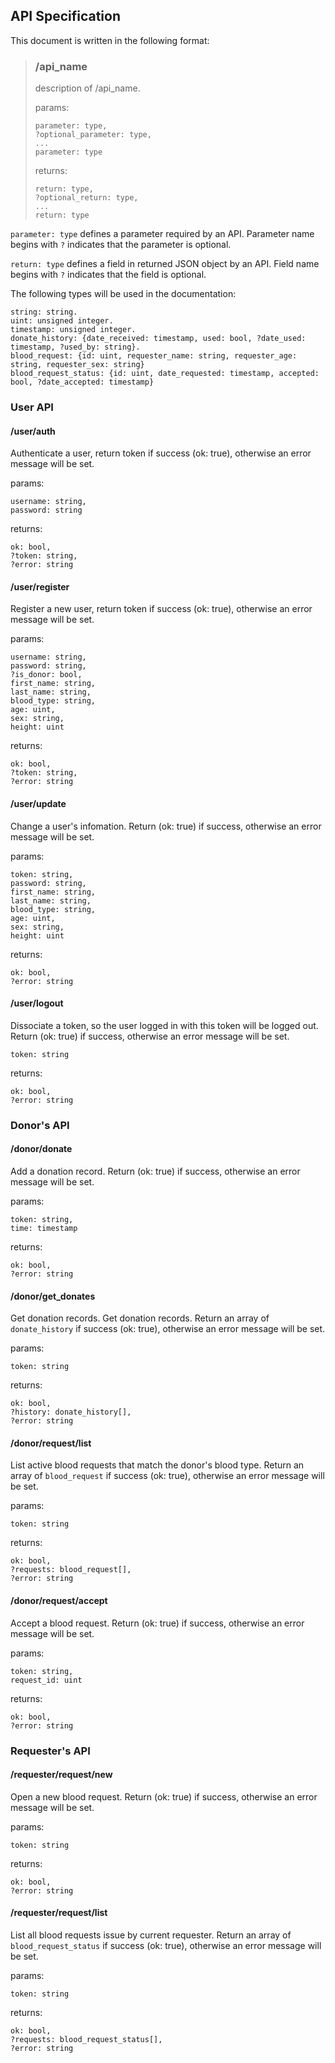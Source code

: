 ## API Specification

This document is written in the following format:

> ### /api_name
> 
> description of /api_name.
>
> params:
>
> ```
> parameter: type,
> ?optional_parameter: type,
> ...
> parameter: type
> ```
> 
> returns:
> 
> ```
> return: type,
> ?optional_return: type,
> ...
> return: type

`parameter: type` defines a parameter required by an API. Parameter name begins with `?` indicates that the parameter is optional. 

 `return: type` defines a field in returned JSON object by an API. Field name begins with `?` indicates that the field is optional.

The following types will be used in the documentation:

```
string: string.
uint: unsigned integer.
timestamp: unsigned integer.
donate_history: {date_received: timestamp, used: bool, ?date_used: timestamp, ?used_by: string}.
blood_request: {id: uint, requester_name: string, requester_age: string, requester_sex: string}
blood_request_status: {id: uint, date_requested: timestamp, accepted: bool, ?date_accepted: timestamp}
```

### User API

#### /user/auth

Authenticate a user, return token if success (ok: true), otherwise an error message will be set.

params:

``` 
username: string,
password: string
```

returns:

```
ok: bool,
?token: string,
?error: string
```

#### /user/register

Register a new user, return token if success (ok: true), otherwise an error message will be set.

params:

``` 
username: string,
password: string,
?is_donor: bool,
first_name: string,
last_name: string,
blood_type: string,
age: uint,
sex: string,
height: uint
```

returns:

```
ok: bool,
?token: string,
?error: string
```

#### /user/update

Change a user's infomation. Return (ok: true) if success, otherwise an error message will be set.

params:

```
token: string,
password: string,
first_name: string,
last_name: string,
blood_type: string,
age: uint,
sex: string,
height: uint
```

returns:

```
ok: bool,
?error: string
```

#### /user/logout

Dissociate a token, so the user logged in with this token will be logged out. Return (ok: true) if success, otherwise an error message will be set.

```
token: string
```

returns:

```
ok: bool,
?error: string
```

### Donor's API

#### /donor/donate

Add a donation record. Return (ok: true) if success, otherwise an error message will be set.

params:

```
token: string,
time: timestamp
```

returns:

```
ok: bool,
?error: string
```

#### /donor/get_donates

Get donation records. Get donation records. Return an array of `donate_history` if success (ok: true), otherwise an error message will be set.

params:

```
token: string
```

returns: 

```
ok: bool,
?history: donate_history[],
?error: string
```

#### /donor/request/list

List active blood requests that match the donor's blood type. Return an array of `blood_request` if success (ok: true), otherwise an error message will be set.

params:

```
token: string
```

returns: 

```
ok: bool,
?requests: blood_request[],
?error: string
```

#### /donor/request/accept

Accept a blood request. Return (ok: true) if success, otherwise an error message will be set.

params:

```
token: string,
request_id: uint
```

returns: 

```
ok: bool,
?error: string
```


### Requester's API

#### /requester/request/new

Open a new blood request. Return (ok: true) if success, otherwise an error message will be set.

params:

```
token: string
```

returns: 

```
ok: bool,
?error: string
```

#### /requester/request/list

List all blood requests issue by current requester. Return an array of `blood_request_status` if success (ok: true), otherwise an error message will be set.

params:

```
token: string
```

returns: 

```
ok: bool,
?requests: blood_request_status[],
?error: string
```


